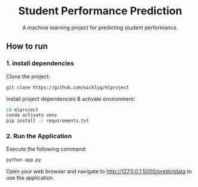 <div align="center">    
 
# Student Performance Prediction
A machine learning project for predicting student performance.

</div>

## How to run

### 1. install dependencies

Clone the project:

```bash
git clone https://github.com/wicklyg/mlproject
```

Install project dependencies & activate environment:

```bash
cd mlproject
conda activate venv
pip install -r requirements.txt
```

### 2. Run the Application

Execute the following command:

```bash
python app.py
```

Open your web browser and navigate to http://127.0.0.1:5000/predictdata to use the application.
